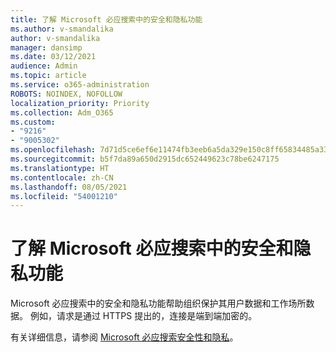 ```yaml
---
title: 了解 Microsoft 必应搜索中的安全和隐私功能
ms.author: v-smandalika
author: v-smandalika
manager: dansimp
ms.date: 03/12/2021
audience: Admin
ms.topic: article
ms.service: o365-administration
ROBOTS: NOINDEX, NOFOLLOW
localization_priority: Priority
ms.collection: Adm_O365
ms.custom:
- "9216"
- "9005302"
ms.openlocfilehash: 7d71d5ce6ef6e11474fb3eeb6a5da329e150c8ff65834485a33ebdb743fa6db4
ms.sourcegitcommit: b5f7da89a650d2915dc652449623c78be6247175
ms.translationtype: HT
ms.contentlocale: zh-CN
ms.lasthandoff: 08/05/2021
ms.locfileid: "54001210"
---
```

# <a name="learn-about-the-security-and-privacy-features-of-microsoft-search-in-bing"></a>了解 Microsoft 必应搜索中的安全和隐私功能

Microsoft 必应搜索中的安全和隐私功能帮助组织保护其用户数据和工作场所数据。 例如，请求是通过 HTTPS 提出的，连接是端到端加密的。

有关详细信息，请参阅 [Microsoft 必应搜索安全性和隐私](https://docs.microsoft.com/microsoftsearch/security-for-search)。
